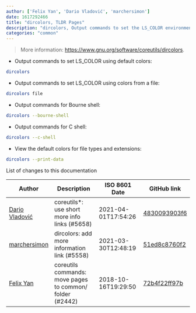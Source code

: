 ```yaml
---
author: ['Felix Yan', 'Dario Vladović', 'marchersimon']
date: 1617292466
title: "dircolors, TLDR Pages"
description: "dircolors, Output commands to set the LS_COLOR environment variable and style `ls`, `dir`, etc."
categories: "common"
---
```

> More information: <https://www.gnu.org/software/coreutils/dircolors>.

- Output commands to set LS_COLOR using default colors:

```bash
dircolors
```

- Output commands to set LS_COLOR using colors from a file:

```bash
dircolors file
```

- Output commands for Bourne shell:

```bash
dircolors --bourne-shell
```

- Output commands for C shell:

```bash
dircolors --c-shell
```

- View the default colors for file types and extensions:

```bash
dircolors --print-data
```
List of changes to this documentation


Author | Description | ISO 8601 Date | GitHub link
------|-----|-----|-----
[Dario Vladović](mailto:d.vladimyr@gmail.com) | coreutils*: use short more info links (#5658) | 2021-04-01T17:54:26 | [4830093903f6](https://github.com/tldr-pages/tldr/commit/4830093903f66ccf3ebbc2ecf477286e45edac59)
[marchersimon](mailto:50295997+marchersimon@users.noreply.github.com) | dircolors: add more information link (#5558) | 2021-03-30T12:48:19 | [51ed8c8760f2](https://github.com/tldr-pages/tldr/commit/51ed8c8760f275bb771862d7d99aa74c30a87a89)
[Felix Yan](mailto:felixonmars@archlinux.org) | coreutils commands: move pages to common/ folder (#2442) | 2018-10-16T19:29:50 | [72b4f22ff97b](https://github.com/tldr-pages/tldr/commit/72b4f22ff97b1890344f2af870ad3d1c89a3f0b5)

